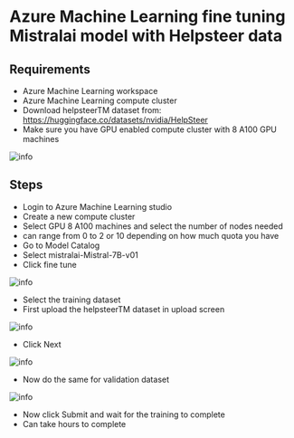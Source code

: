 # Azure Machine Learning fine tuning Mistralai model with Helpsteer data

## Requirements

- Azure Machine Learning workspace
- Azure Machine Learning compute cluster
- Download helpsteerTM dataset from: https://huggingface.co/datasets/nvidia/HelpSteer
- Make sure you have GPU enabled compute cluster with 8 A100 GPU machines

![info](https://github.com/balakreshnan/Samples2024/blob/main/AML/images/mistralai4.jpg, 'Mistralai')

## Steps

- Login to Azure Machine Learning studio
- Create a new compute cluster
- Select GPU 8 A100 machines and select the number of nodes needed
- can range from 0 to 2 or 10 depending on how much quota you have
- Go to Model Catalog
- Select mistralai-Mistral-7B-v01
- Click fine tune

![info](https://github.com/balakreshnan/Samples2024/blob/main/AML/images/mistralai1.jpg, 'Mistralai')

- Select the training dataset
- First upload the helpsteerTM dataset in upload screen

![info](https://github.com/balakreshnan/Samples2024/blob/main/AML/images/mistralai1-1.jpg, 'Mistralai')

- Click Next

![info](https://github.com/balakreshnan/Samples2024/blob/main/AML/images/mistralai2.jpg, 'Mistralai')

- Now do the same for validation dataset

![info](https://github.com/balakreshnan/Samples2024/blob/main/AML/images/mistralai3.jpg, 'Mistralai')

- Now click Submit and wait for the training to complete
- Can take hours to complete